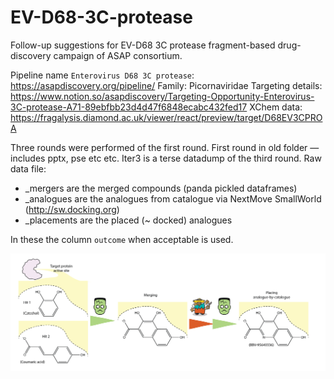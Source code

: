 # EV-D68-3C-protease
Follow-up suggestions for EV-D68 3C protease fragment-based drug-discovery campaign of ASAP consortium.

Pipeline name `Enterovirus D68 3C protease`: https://asapdiscovery.org/pipeline/
Family: Picornaviridae
Targeting details: https://www.notion.so/asapdiscovery/Targeting-Opportunity-Enterovirus-3C-protease-A71-89ebfbb23d4d47f6848ecabc432fed17
XChem data: https://fragalysis.diamond.ac.uk/viewer/react/preview/target/D68EV3CPROA

Three rounds were performed of the first round.
First round in old folder —includes pptx, pse etc etc.
Iter3 is a terse datadump of the third round. Raw data file:

* _mergers are the merged compounds (panda pickled dataframes)
* _analogues are the analogues from catalogue via NextMove SmallWorld (http://sw.docking.org)
* _placements are the placed (~ docked) analogues

In these the column `outcome` when acceptable is used.

![pipeline](pipeline-01.png)
